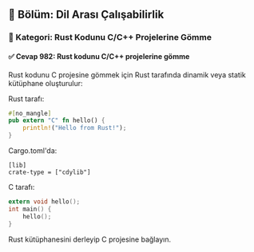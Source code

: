 ## 📘 Bölüm: Dil Arası Çalışabilirlik  
### 🔹 Kategori: Rust Kodunu C/C++ Projelerine Gömme  
#### ✅ Cevap 982: Rust kodunu C/C++ projelerine gömme

Rust kodunu C projesine gömmek için Rust tarafında dinamik veya statik kütüphane oluşturulur:

Rust tarafı:
```rust
#[no_mangle]
pub extern "C" fn hello() {
    println!("Hello from Rust!");
}
```

Cargo.toml'da:
```
[lib]
crate-type = ["cdylib"]
```

C tarafı:
```c
extern void hello();
int main() {
    hello();
}
```

Rust kütüphanesini derleyip C projesine bağlayın.
